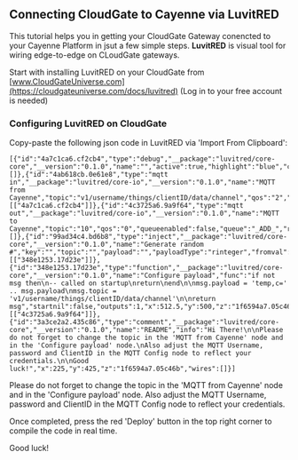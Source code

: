 ## Connecting CloudGate to Cayenne via LuvitRED ##

This tutorial helps you in getting your CloudGate Gateway conencted to your Cayenne Platform in jsut a few simple steps.
**LuvitRED** is visual tool for wiring edge-to-edge on CLoudGate gateways.

Start with installing LuvitRED on your CloudGate from [www.CloudGateUniverse.com](https://cloudgateuniverse.com/docs/luvitred) (Log in to your free account is needed)

### Configuring LuvitRED on CloudGate ###

Copy-paste the following json code in LuvitRED via 'Import From Clipboard':
    
    [{"id":"4a7c1ca6.cf2cb4","type":"debug","__package":"luvitred/core-core","__version":"0.1.0","name":"","active":true,"highlight":"blue","console":"false","complete":"true","x":950,"y":575,"z":"1f6594a7.05c46b","wires":[]},{"id":"4ab618cb.0e61e8","type":"mqtt in","__package":"luvitred/core-io","__version":"0.1.0","name":"MQTT from Cayenne","topic":"v1/username/things/clientID/data/channel","qos":"2","broker":"_ADD_","x":750,"y":575,"z":"1f6594a7.05c46b","wires":[["4a7c1ca6.cf2cb4"]]},{"id":"4c3725a6.9a9f64","type":"mqtt out","__package":"luvitred/core-io","__version":"0.1.0","name":"MQTT to Cayenne","topic":"10","qos":"0","queueenabled":false,"queue":"_ADD_","retain":"false","broker":"_ADD_","x":737.5,"y":500,"z":"1f6594a7.05c46b","wires":[]},{"id":"99ad34c4.bd6b8","type":"inject","__package":"luvitred/core-core","__version":"0.1.0","name":"Generate random #","key":"","topic":"","payload":"","payloadType":"rinteger","fromval":"0","toval":"100","repeat":"60","crontab":"","once":true,"x":275,"y":500,"z":"1f6594a7.05c46b","wires":[["348e1253.17d23e"]]},{"id":"348e1253.17d23e","type":"function","__package":"luvitred/core-core","__version":"0.1.0","name":"Configure payload","func":"if not msg then\n-- called on startup\nreturn\nend\n\nmsg.payload = 'temp,c=' .. msg.payload\nmsg.topic = 'v1/username/things/clientID/data/channel'\n\nreturn msg","startnil":false,"outputs":1,"x":512.5,"y":500,"z":"1f6594a7.05c46b","wires":[["4c3725a6.9a9f64"]]},{"id":"3a3ce2a2.435c86","type":"comment","__package":"luvitred/core-core","__version":"0.1.0","name":"README","info":"Hi There!\n\nPlease do not forget to change the topic in the 'MQTT from Cayenne' node and in the 'Configure payload' node.\nAlso adjust the MQTT Username, password and ClientID in the MQTT Config node to reflect your credentials.\n\nGood luck!","x":225,"y":425,"z":"1f6594a7.05c46b","wires":[]}]


Please do not forget to change the topic in the 'MQTT from Cayenne' node and in the 'Configure payload' node.
Also adjust the MQTT Username, password and ClientID in the MQTT Config node to reflect your credentials.


Once completed, press the red 'Deploy' button in the top right corner to compile the code in real time.

Good luck!
